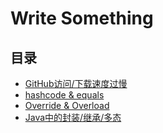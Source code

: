 # Write Something

## 目录

* [GitHub访问/下载速度过慢](https://maxwell-l.github.io/WriteSomething/something/tooSlow)
* [hashcode & equals](https://maxwell-l.github.io/WriteSomething/something/hashcode%20equals)
* [Override & Overload](https://maxwell-l.github.io/WriteSomething/something/override%20overload)
* [Java中的封装/继承/多态](https://maxwell-l.github.io/WriteSomething/something/featuresOfJava)



